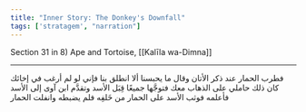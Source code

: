 ```yaml
---
title: "Inner Story: The Donkey's Downfall"
tags: ['stratagem', "narration"]
---
```


 Section 31 in 8) Ape and Tortoise, [[Kalīla wa-Dimna]]

---
فطرب الحمار عند ذكر الأتان وقال ما يحبسنا ألا انطلق بنا فإني لو لم أرغب في إخائك كان ذلك حاملي على الذهاب معك فتوجَّها جميعًا قِبَل الأسد وتقدَّم ابن آوى إلى الأسد فأعلمه فوثب الأسد على الحمار من خَلفِه فلم يضبطه وانفلت الحمار
